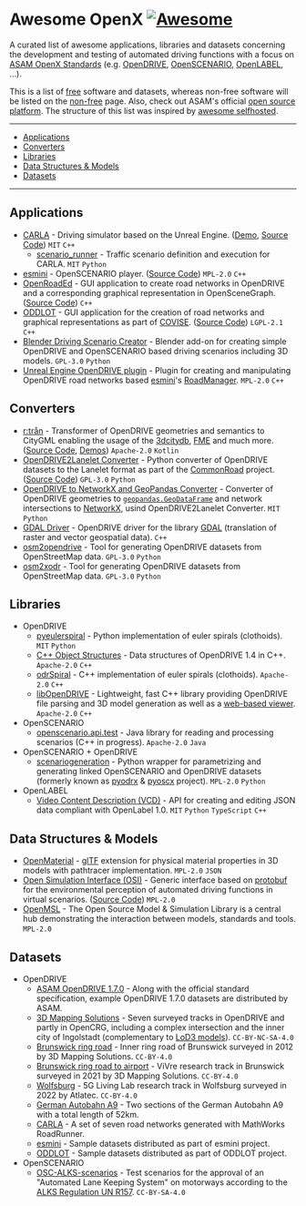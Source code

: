 # Awesome OpenX [![Awesome](https://awesome.re/badge-flat2.svg)](https://awesome.re)

A curated list of awesome applications, libraries and datasets concerning the development and testing of automated driving functions with a focus on [ASAM OpenX Standards](https://www.asam.net/standards/) (e.g. [OpenDRIVE](https://www.asam.net/standards/detail/opendrive/), [OpenSCENARIO](https://www.asam.net/standards/detail/openscenario/), [OpenLABEL](https://www.asam.net/standards/detail/openlabel/), ...).

This is a list of [free](https://en.wikipedia.org/wiki/Free_software) software and datasets, whereas non-free software will be listed on the [non-free](non-free.md) page.
Also, check out ASAM's official [open source platform](https://github.com/asam-oss).
The structure of this list was inspired by [awesome selfhosted](https://github.com/awesome-selfhosted/awesome-selfhosted).

--------------------

- [Applications](#applications)
- [Converters](#converters)
- [Libraries](#libraries)
- [Data Structures & Models](#data-structures--models)
- [Datasets](#datasets)

--------------------

## Applications

- [CARLA](https://carla.org/) - Driving simulator based on the Unreal Engine. ([Demo](https://www.youtube.com/watch?v=7jej46ALVRE), [Source Code](https://github.com/carla-simulator/carla)) `MIT` `C++`
  - [scenario_runner](https://github.com/carla-simulator/scenario_runner) - Traffic scenario definition and execution for CARLA. `MIT` `Python`
- [esmini](https://github.com/esmini/esmini) - OpenSCENARIO player. ([Source Code](https://github.com/esmini/esmini)) `MPL-2.0` `C++`
- [OpenRoadEd](https://github.com/fhwedel-hoe/OpenRoadEd) - GUI application to create road networks in OpenDRIVE and a corresponding graphical representation in OpenSceneGraph. ([Source Code](https://github.com/fhwedel-hoe/OpenRoadEd)) `C++`
- [ODDLOT](https://www.hlrs.de/solutions-services/service-portfolio/visualization/driving-simulator/oddlot/) - GUI application for the creation of road networks and graphical representations as part of [COVISE](https://www.hlrs.de/covise/). ([Source Code](https://github.com/hlrs-vis/covise/tree/master/src/OpenCOVER/DrivingSim/oddlot)) `LGPL-2.1` `C++`
- [Blender Driving Scenario Creator](https://github.com/johschmitz/blender-driving-scenario-creator) - Blender add-on for creating simple OpenDRIVE and OpenSCENARIO based driving scenarios including 3D models. `GPL-3.0` `Python`
- [Unreal Engine OpenDRIVE plugin](https://github.com/brifsttar/OpenDRIVE) - Plugin for creating and manipulating OpenDRIVE road networks based [esmini](https://github.com/esmini/esmini)'s [RoadManager](https://github.com/esmini/esmini/tree/master/EnvironmentSimulator/Modules/RoadManager). `MPL-2.0` `C++`

## Converters

- [r:trån](https://rtron.io) - Transformer of OpenDRIVE geometries and semantics to CityGML enabling the usage of the [3dcitydb](https://github.com/3dcitydb/3dcitydb), [FME](https://www.safe.com/fme/) and much more. ([Source Code](https://github.com/tum-gis/rtron), [Demos](https://rtron.io)) `Apache-2.0` `Kotlin`
- [OpenDRIVE2Lanelet Converter](https://commonroad.in.tum.de/opendrive_lanelet_converter) - Python converter of OpenDRIVE datasets to the Lanelet format as part of the [CommonRoad](https://commonroad.in.tum.de) project. ([Source Code](https://gitlab.lrz.de/tum-cps/opendrive2lanelet/-/tree/master)) `GPL-3.0` `Python`
- [OpenDRIVE to NetworkX and GeoPandas Converter](https://github.com/larsklitzke/xodr2nxgpd/) - Converter of OpenDRIVE geometries to [`geopandas.GeoDataFrame`](https://geopandas.org/en/stable/docs/reference/api/geopandas.GeoDataFrame.html) and network intersections to [NetworkX](https://networkx.org/), usind OpenDRIVE2Lanelet Converter. `MIT` `Python`
- [GDAL Driver](https://github.com/DLR-TS/gdal) - OpenDRIVE driver for the library [GDAL](https://gdal.org) (translation of raster and vector geospatial data). `C++`
- [osm2opendrive](https://github.com/CWGran/osm2opendrive) - Tool for generating OpenDRIVE datasets from OpenStreetMap data. `GPL-3.0` `Python`
- [osm2xodr](https://github.com/JHMeusener/osm2xodr) - Tool for generating OpenDRIVE datasets from OpenStreetMap data. `GPL-3.0` `Python`

## Libraries

- OpenDRIVE
  - [pyeulerspiral](https://github.com/stefan-urban/pyeulerspiral) - Python implementation of euler spirals (clothoids). `MIT` `Python`
  - [C++ Object Structures](https://github.com/DLR-TS/xodr) - Data structures of OpenDRIVE 1.4 in C++. `Apache-2.0` `C++`
  - [odrSpiral](https://github.com/DLR-TS/odrSpiral) - C++ implementation of euler spirals (clothoids). `Apache-2.0` `C++`
  - [libOpenDRIVE](https://github.com/grepthat/libOpenDRIVE) - Lightweight, fast C++ library providing OpenDRIVE file parsing and 3D model generation as well as a [web-based viewer](https://odrviewer.io/). `Apache-2.0` `C++`
- OpenSCENARIO
  - [openscenario.api.test](https://github.com/RA-Consulting-GmbH/openscenario.api.test) - Java library for reading and processing scenarios (C++ in progress). `Apache-2.0` `Java`
- OpenSCENARIO + OpenDRIVE
  - [scenariogeneration](https://github.com/pyoscx/scenariogeneration) - Python wrapper for parametrizing and generating linked OpenSCENARIO and OpenDRIVE datasets (formerly known as [pyodrx](https://github.com/pyoscx/pyodrx) & [pyoscx](https://github.com/pyoscx/pyoscx) project). `MPL-2.0` `Python`
- OpenLABEL
  - [Video Content Description (VCD)](https://github.com/Vicomtech/video-content-description-VCD) - API for creating and editing JSON data compliant with OpenLabel 1.0. `MIT` `Python` `TypeScript` `C++`

## Data Structures & Models

- [OpenMaterial](https://github.com/LudwigFriedmann/OpenMaterial) - [glTF](https://github.com/KhronosGroup/glTF) extension for physical material properties in 3D models with pathtracer implementation. `MPL-2.0` `JSON`
- [Open Simulation Interface (OSI)](https://opensimulationinterface.github.io/osi-documentation/) - Generic interface based on [protobuf](https://github.com/protocolbuffers/protobuf) for the environmental perception of automated driving functions in virtual scenarios. ([Source Code](https://github.com/OpenSimulationInterface/open-simulation-interface)) `MPL-2.0`
- [OpenMSL](https://github.com/openmsl) - The Open Source Model & Simulation Library is a central hub demonstrating the interaction between models, standards and tools. `MPL-2.0`

## Datasets

- OpenDRIVE
  - [ASAM OpenDRIVE 1.7.0](https://www.asam.net/standards/detail/opendrive/) - Along with the official standard specification, example OpenDRIVE 1.7.0 datasets are distributed by ASAM.
  - [3D Mapping Solutions](https://www.3d-mapping.de/en/customer-area/) - Seven surveyed tracks in OpenDRIVE and partly in OpenCRG, including a complex intersection and the inner city of Ingolstadt (complementary to [LoD3 models](https://github.com/savenow/lod3-road-space-models)). `CC-BY-NC-SA-4.0`
  - [Brunswick ring road](https://zenodo.org/record/4043193) - Inner ring road of Brunswick surveyed in 2012 by 3D Mapping Solutions. `CC-BY-4.0`
  - [Brunswick ring road to airport](https://zenodo.org/record/7071846) - ViVre research track in Brunswick surveyed in 2021 by 3D Mapping Solutions. `CC-BY-4.0`
  - [Wolfsburg](https://zenodo.org/record/7072631) - 5G Living Lab research track in Wolfsburg surveyed in 2022 by Atlatec. `CC-BY-4.0`
  - [German Autobahn A9](https://service.mdm-portal.de/mdm-portal-application/publDetail.do?publicationId=2594000) - Two sections of the German Autobahn A9 with a total length of 52km.
  - [CARLA](https://github.com/carla-simulator/opendrive-test-files) - A set of seven road networks generated with MathWorks RoadRunner.
  - [esmini](https://github.com/esmini/esmini/tree/master/resources/xodr) - Sample datasets distributed as part of esmini project.
  - [ODDLOT](https://github.com/hlrs-vis/covise/tree/master/src/OpenCOVER/DrivingSim/oddlot/samples) - Sample datasets distributed as part of ODDLOT project.
- OpenSCENARIO
  - [OSC-ALKS-scenarios](https://github.com/asam-oss/OSC-ALKS-scenarios) - Test scenarios for the approval of an "Automated Lane Keeping System" on motorways according to the [ALKS Regulation UN R157](https://undocs.org/ECE/TRANS/WP.29/2020/81). `CC-BY-SA-4.0`
